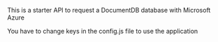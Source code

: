 This is a starter API to request a DocumentDB database with Microsoft Azure

You have to change keys in the config.js file to use the application
